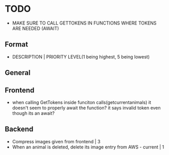 # TODO

- MAKE SURE TO CALL GETTOKENS IN FUNCTIONS WHERE TOKENS ARE NEEDED (AWAIT)

## Format
- DESCRIPTION | PRIORITY LEVEL(1 being highest, 5 being lowest)

## General

## Frontend
-  when calling GetTokens inside funciton calls(getcurrentanimals) it doesn't seem to properly await the function? it says invalid token even though its an await?

## Backend

- Compress images given from frontend | 3
- When an animal is deleted, delete its image entry from AWS - current | 1